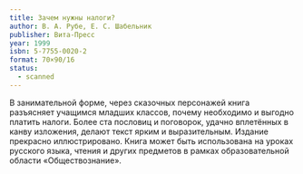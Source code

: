 ```yaml
---
title: Зачем нужны налоги?
author: В. А. Рубе, Е. С. Шабельник
publisher: Вита-Пресс
year: 1999
isbn: 5-7755-0020-2
format: 70×90/16
status:
  - scanned
---
```


В занимательной форме, через сказочных персонажей книга разъясняет учащимся младших классов, почему необходимо и выгодно платить налоги.
Более ста пословиц и поговорок, удачно вплетённых в канву изложения, делают текст ярким и выразительным.
Издание прекрасно иллюстрировано.
Книга может быть использована на уроках русского языка, чтения и других предметов в рамках образовательной области «Обществознание».
